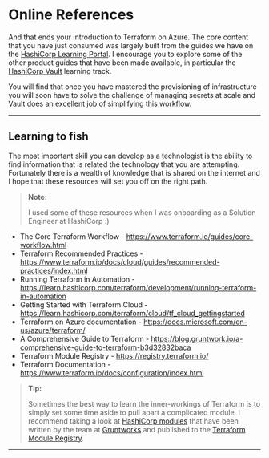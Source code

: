 # Online References
And that ends your introduction to Terraform on Azure. The core content that you have just consumed was largely built from the guides we have on the [HashiCorp Learning Portal](https://learn.hashicorp.com). I encourage you to explore some of the other product guides that have been made available, in particular the [HashiCorp Vault](https://https://learn.hashicorp.com/vault) learning track. 

You will find that once you have mastered the provisioning of infrastructure you will soon have to solve the challenge of managing secrets at scale and Vault does an excellent job of simplifying this workflow. 

---

## Learning to fish
The most important skill you can develop as a technologist is the ability to find information that is related the technology that you are attempting. Fortunately there is a wealth of knowledge that is shared on the internet and I hope that these resources will set you off on the right path. 
>**Note:**
>
>I used some of these resources when I was onboarding as a Solution Engineer at HashiCorp :)

- The Core Terraform Workflow - https://www.terraform.io/guides/core-workflow.html
- Terraform Recommended Practices - https://www.terraform.io/docs/cloud/guides/recommended-practices/index.html
- Running Terraform in Automation - https://learn.hashicorp.com/terraform/development/running-terraform-in-automation
- Getting Started with Terraform Cloud - https://learn.hashicorp.com/terraform/cloud/tf_cloud_gettingstarted
- Terraform on Azure documentation - https://docs.microsoft.com/en-us/azure/terraform/
- A Comprehensive Guide to Terraform - https://blog.gruntwork.io/a-comprehensive-guide-to-terraform-b3d32832baca
- Terraform Module Registry - https://registry.terraform.io/
- Terraform Documentation - https://www.terraform.io/docs/configuration/index.html

>**Tip:**
>
>Sometimes the best way to learn the inner-workings of Terraform is to simply set some time aside to pull apart a complicated module. I recommend taking a look at [HashiCorp modules](https://registry.terraform.io/search?q=hashicorp&verified=true) that have been written by the team at [Gruntworks](https://gruntwork.io/) and published to the [Terraform Module Registry](https://registry.terraform.io/).

---